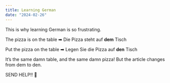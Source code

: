 ```yaml
---
title: Learning German
date: "2024-02-26"
---
```


This is why learning German is so frustrating.

The pizza is on the table ➡ Die Pizza steht auf **dem** Tisch


Put the pizza on the table ➡ Legen Sie die Pizza auf **den** Tisch


It’s the same damn table, and the same damn pizza! But the article changes from dem to den. 

SEND HELP!! 🤯
